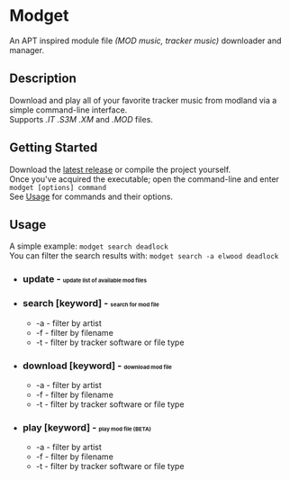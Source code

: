 # Modget

An APT inspired module file _(MOD music, tracker music)_ downloader and manager.

## Description

Download and play all of your favorite tracker music from modland via a simple command-line interface.\
Supports _.IT .S3M .XM_ and _.MOD_ files.

## Getting Started

Download the [latest release](https://github.com/Hezkore/Modget/releases) or compile the project yourself.\
Once you've acquired the executable; open the command-line and enter `modget [options] command`\
See [Usage](#usage) for commands and their options.

## Usage
A simple example: `modget search deadlock`\
You can filter the search results with: `modget search -a elwood deadlock`

* ### update - <small><small><small>update list of available mod files</small></small></small>

* ### search [keyword] - <small><small><small>search for mod file</small></small></small>
	* -a - filter by artist
	* -f - filter by filename
	* -t - filter by tracker software or file type

* ### download [keyword] - <small><small><small>download mod file</small></small></small>
	* -a - filter by artist
	* -f - filter by filename
	* -t - filter by tracker software or file type

* ### play [keyword] - <small><small><small>play mod file (BETA)</small></small></small>
	* -a - filter by artist
	* -f - filter by filename
	* -t - filter by tracker software or file type